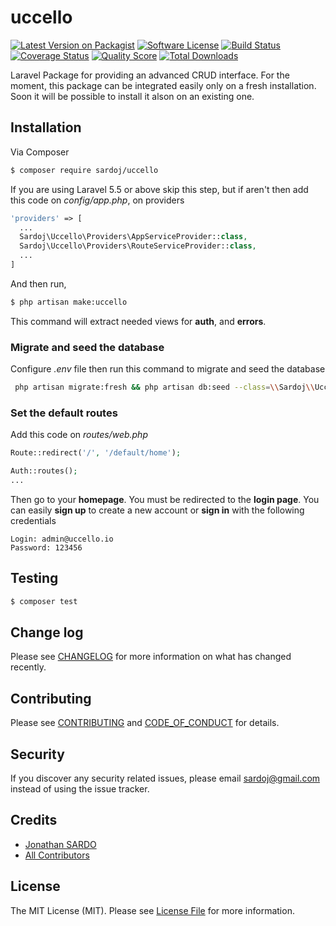 # uccello

[![Latest Version on Packagist][ico-version]][link-packagist]
[![Software License][ico-license]](LICENSE.md)
[![Build Status][ico-travis]][link-travis]
[![Coverage Status][ico-scrutinizer]][link-scrutinizer]
[![Quality Score][ico-code-quality]][link-code-quality]
[![Total Downloads][ico-downloads]][link-downloads]

Laravel Package for providing an advanced CRUD interface. For the moment, this package can be integrated easily only on a fresh installation. Soon it will be possible to install it alson on an existing one.

## Installation

Via Composer

``` bash
$ composer require sardoj/uccello
```

If you are using Laravel 5.5 or above skip this step, but if aren't then add this code on *config/app.php*, on providers

``` php
'providers' => [
  ...
  Sardoj\Uccello\Providers\AppServiceProvider::class,
  Sardoj\Uccello\Providers\RouteServiceProvider::class,
  ...
]
```

And then run,

``` bash
$ php artisan make:uccello
```

This command will extract needed views for **auth**, and **errors**.

### Migrate and seed the database
Configure *.env* file then run this command to migrate and seed the database

```bash
 php artisan migrate:fresh && php artisan db:seed --class=\\Sardoj\\Uccello\\Seeds\\DatabaseSeeder
```


### Set the default routes
Add this code on *routes/web.php*

``` php
Route::redirect('/', '/default/home');

Auth::routes();
...
```

Then go to your **homepage**. You must be redirected to the **login page**.
You can easily **sign up** to create a new account or **sign in** with the following credentials

```
Login: admin@uccello.io
Password: 123456
```


## Testing

``` bash
$ composer test
```

## Change log

Please see [CHANGELOG](CHANGELOG.md) for more information on what has changed recently.

## Contributing

Please see [CONTRIBUTING](CONTRIBUTING.md) and [CODE_OF_CONDUCT](CODE_OF_CONDUCT.md) for details.

## Security

If you discover any security related issues, please email sardoj@gmail.com instead of using the issue tracker.

## Credits

- [Jonathan SARDO][link-author]
- [All Contributors][link-contributors]

## License

The MIT License (MIT). Please see [License File](LICENSE.md) for more information.

[ico-version]: https://img.shields.io/packagist/v/sardoj/uccello.svg?style=flat-square
[ico-license]: https://img.shields.io/badge/license-MIT-brightgreen.svg?style=flat-square
[ico-travis]: https://img.shields.io/travis/sardoj/uccello/master.svg?style=flat-square
[ico-scrutinizer]: https://img.shields.io/scrutinizer/coverage/g/sardoj/uccello.svg?style=flat-square
[ico-code-quality]: https://img.shields.io/scrutinizer/g/sardoj/uccello.svg?style=flat-square
[ico-downloads]: https://img.shields.io/packagist/dt/sardoj/uccello.svg?style=flat-square

[link-packagist]: https://packagist.org/packages/sardoj/uccello
[link-travis]: https://travis-ci.org/sardoj/uccello
[link-scrutinizer]: https://scrutinizer-ci.com/g/sardoj/uccello/code-structure
[link-code-quality]: https://scrutinizer-ci.com/g/sardoj/uccello
[link-downloads]: https://packagist.org/packages/sardoj/uccello
[link-author]: https://github.com/sardoj
[link-contributors]: ../../contributors
